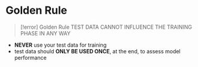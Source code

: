 # Golden Rule
> [!error] Golden Rule
> TEST DATA CANNOT INFLUENCE THE TRAINING PHASE IN ANY WAY

- **NEVER** use your test data for training
- test data should **ONLY BE USED ONCE**, at the end, to assess model performance